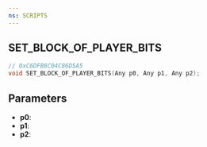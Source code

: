 ```yaml
---
ns: SCRIPTS
---
```

## SET_BLOCK_OF_PLAYER_BITS

```c
// 0xC6DFB8C04C86D5A5
void SET_BLOCK_OF_PLAYER_BITS(Any p0, Any p1, Any p2);
```

## Parameters
* **p0**:
* **p1**:
* **p2**:

